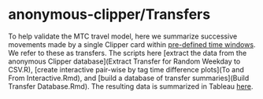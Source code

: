 anonymous-clipper/Transfers
=================

To help validate the MTC travel model, here we summarize successive movements made by a single Clipper card within [pre-defined time windows](transfer_rules_database.csv).  We refer to these as transfers.  The scripts here [extract the data from the anonymous Clipper database](Extract Transfer for Random Weekday to CSV.R), [create interactive pair-wise by tag time difference plots](To and From Interactive.Rmd), and [build a database of transfer summaries](Build Transfer Database.Rmd).  The resulting data is summarized in Tableau [here](http://analytics.mtc.ca.gov/foswiki/Main/ClipperTransfers).  
